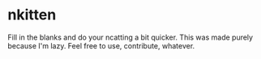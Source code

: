 # nkitten
Fill in the blanks and do your ncatting a bit quicker.
This was made purely because I'm lazy.
Feel free to use, contribute, whatever.
